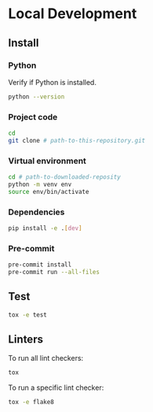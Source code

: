 # Local Development
## Install
### Python
Verify if Python is installed.
```sh
python --version
```

### Project code
```sh
cd
git clone # path-to-this-repository.git
```

### Virtual environment
```sh
cd # path-to-downloaded-reposity
python -m venv env
source env/bin/activate
```

### Dependencies
```sh
pip install -e .[dev]
```

### Pre-commit
```sh
pre-commit install
pre-commit run --all-files
```

## Test
```sh
tox -e test
```

## Linters
To run all lint checkers:
```sh
tox
```

To run a specific lint checker:
```sh
tox -e flake8
```
